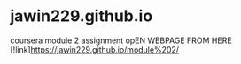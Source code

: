 # jawin229.github.io
coursera module 2 assignment 
opEN WEBPAGE FROM HERE
[!link]https://jawin229.github.io/module%202/
